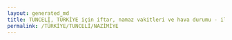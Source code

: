 ```yaml
---
layout: generated_md
title: TUNCELİ, TÜRKİYE için iftar, namaz vakitleri ve hava durumu - ilçe/eyalet seç
permalink: /TÜRKİYE/TUNCELİ/NAZİMİYE
---
```


<script type="text/javascript">
  var country = TÜRKİYE;
  var city = TUNCELİ;
  var state = NAZİMİYE;
  var lat = 72;
  var lon = 21;
</script>
